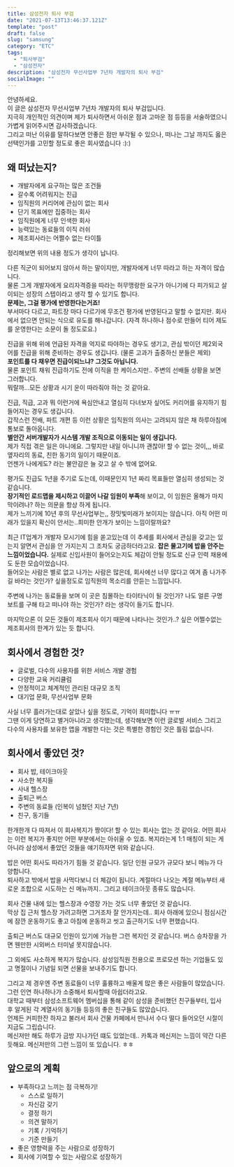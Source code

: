 ```yaml
---
title: 삼성전자 퇴사 부검
date: "2021-07-13T13:46:37.121Z"
template: "post"
draft: false
slug: "samsung"
category: "ETC"
tags:
  - "퇴사부검"
  - "삼성전자"
description: "삼성전자 무선사업부 7년차 개발자의 퇴사 부검"
socialImage: ""
---
```


안녕하세요. <br/> 이 글은 삼성전자 무선사업부 7년차 개발자의 퇴사 부검입니다.<br/>
지극히 개인적인 의견이며 제가 퇴사하면서 아쉬운 점과 고마운 점 등등을 서술하였으니 가볍게 읽어주시면 감사하겠습니다.<br/>
그리고 떠난 이유를 말하다보면 안좋은 점만 부각될 수 있으나, 떠나는 그날 까지도 옳은 선택인가를 고민할 정도로 좋은 회사였습니다 :):)

## 왜 떠났는지?
* 개발자에게 요구하는 많은 조건들
* 갈수록 어려워지는 진급
* 임직원의 커리어에 관심이 없는 회사 
* 단기 목표에만 집중하는 회사
* 임직원에게 너무 인색한 회사
* 능력있는 동료들의 이직 러쉬
* 제조회사라는 어쩔수 없는 타이틀

정리해보면 위의 내용 정도가 생각이 납니다.

다른 직군이 되어보지 않아서 하는 말이지만, 개발자에게 너무 따라고 하는 자격이 많습니다. <br/>
물론 그게 개발자에게 요리자격증을 따라는 허무맹랑한 요구가 아니기에 다 피가되고 살이되는 성장의 스텝이라고 생각 할 수 있기도 합니다. <br/>
**문제는, 그걸 평가에 반영한다는거죠!**<br/> 
부서마다 다르고, 파트장 마다 다르기에 무조건 평가에 반영된다고 말할 수 없지만. 회사에서 없으면 안되는 식으로 유도를 해나갑니다.
(자격 하나하나 점수로 만들어 티어 제도를 운영한다는 소문이 돌 정도로요.)

진급을 위해 위에 언급된 자격을 억지로 따야하는 경우도 생기고, 관심 밖이던 제2외국어를 진급을 위해 준비하는 경우도 생깁니다.
(물론 고과가 출중하신 분들은 제외)<br/>
**포인트를 다 채우면 진급이되느냐? 그것도 아닙니다.**<br/>
물론 포인트 채워 진급하기도 전에 이직을 한 케이스지만.. 주변의 선배들 상황을 보면 그러합니다. <br/>뭐랄까...모든 상황과 시기 운이 따라줘야 하는 것 같아요. <br/>

진급, 직급, 고과 뭐 이런거에 욕심안내고 열심히 다녀보자 싶어도 커리어를 유지하기 힘들어지는 경우도 생깁니다.<br/>
갑작스런 전배, 파트 개편 등 이런 상황은 임직원의 의사는 고려되지 않은 채 하루아침에 통보로 돌아옵니다.<br/>
**별안간 서버개발자가 시스템 개발 조직으로 이동되는 일이 생깁니다.**<br/>
제가 직접 겪은 일은 아니에요. 그렇지만 내일 아니니까 괜찮아! 할 수 없는 것이,,, 바로 옆자리의 동료, 친한 동기의 일이기 때문이죠.<br/>
언젠가 나에게도? 라는 불안감은 늘 갖고 살 수 밖에 없어요.

평가도 진급도 1년을 주기로 도는데, 이때문인지 1년 짜리 목표들만 열심히 생성되는 것 같습니다.<br/>
**장기적인 로드맵을 제시하고 이끌어 나갈 임원이 부족**해 보이고, 이 임원은 올해가 마지막이려나? 하는 의문을 항상 하게 됩니다.<br/>
제가 느끼기에 10년 후의 무선사업부는,, 장밋빛미래가 보이지는 않습니다. 아직 어떤 미래가 있을지 확신이 안서는..희미한 안개가 보이는 느낌이랄까요?

최근 IT업계가 개발자 모시기에 힘을 쏟고있는데 이 추세를 회사에서 관심을 갖고는 있는지 알면서 관심을 안 가지는지 그 조차도 궁금하더라고요.
**잡은 물고기에 밥을 안주는 느낌이었습니다.** 실제로 신입사원이 들어오는지도 체감이 안될 정도로 신규 인력 채용에도 둔한 모습이었습니다. <br/>
들어오는 사람은 별로 없고 나가는 사람은 많은데, 회사에선 너무 많다고 여겨 좀 나가주길 바라는 것인가? 싶을정도로 임직원의 목소리를 안듣는 느낌입니다.

주변에 나가는 동료들을 보며 이 곳은 침몰하는 타이타닉이 될 것인가? 나도 얼른 구명보트를 구해 타고 떠나야 하는 것인가? 라는 생각이 들기도 합니다.

마지막으론 이 모든 것들이 제조회사 이기 때문에 나타나는 것인가..? 싶은 어쩔수없는 제조회사의 한계가 있는 듯 합니다.

## 회사에서 경험한 것?
* 글로벌, 다수의 사용자를 위한 서비스 개발 경험
* 다양한 교육 커리큘럼
* 안정적이고 체계적인 관리된 대규모 조직
* 대기업 문화, 무선사업부 문화

사실 너무 흘러가는대로 살았나 싶을 정도로, 기억이 희미합니다 ㅠㅠ <br/>
그땐 이게 당연하고 별거아니라고 생각했는데, 생각해보면 이런 글로벌 서비스 그리고 다수의 사용자를 보유한 앱을 개발한 다는 것은 특별한 경험인 것은 틀림 없습니다. <br/>


## 회사에서 좋았던 것?
* 회사 밥, 테이크아웃
* 사소한 복지들
* 사내 헬스장
* 출퇴근 버스
* 주변의 동료들 (인복이 넘쳤던 지난 7년)
* 친구, 동기들

한개한개 다 따져서 이 회사복지가 짱이다! 할 수 있는 회사는 없는 것 같아요. 어떤 회사는 이런 복지가 좋지만 어떤 부분에서는 아쉬울 수 있죠. 
복지라는게 1:1 매칭이 되는 게 아니라 삼성에서 좋았던 것들을 얘기하자면 위와 같습니다.

밥은 어떤 회사도 따라가기 힘들 것 같습니다. 일단 인원 규모가 규모다 보니 메뉴가 다양합니다.<br/>
퇴사하고 밖에서 밥을 사먹다보니 더 체감이 됩니다. 계절마다 나오는 계절 메뉴부터 새로운 조합으로 시도하는 신 메뉴까지.. 그리고 테이크아웃 종류도 많습니다.<br/>

회사 건물 내에 있는 헬스장과 수영장 가는 것도 너무 좋았던 것 같습니다.<br/> 막상 집 근처 헬스장 가려고하면 그거조차 잘 안가지는데.. 회사 아래에 있으니 점심시간에 잠깐 운동하기도 좋고 아침에 운동하고 씻고 출근하기도 너무 편했습니다. 

출퇴근 버스도 대규모 인원이 있기에 가능한 그런 복지인 것 같습니다. 버스 승차장을 가면 웬만한 시외버스 터미널 못지않습니다.

그 외에도 사소하게 복지가 많습니다. 삼성임직원 전용으로 프로모션 하는 기업들도 있고 명절이나 기념일 되면 선물을 보내주기도 합니다.

그리고 제 경우엔 주변 동료들이 너무 훌륭하고 배울게 많은 좋은 사람들이 많았습니다. 그런 인연 하나하나가 소중해서 퇴사할때 아쉽더라고요.<br/>
대학교 때부터 삼성소프트웨어 멤버십을 통해 같이 삼성을 준비했던 친구들부터, 입사 후 알게된 각 계열사의 동기들 등등의 좋은 친구들도 많았습니다.<br/>
언제든 커피한잔 하자고 불러서 회사 건물 카페에서 만나서 수다 떨다 들어오던 시절이 지금도 그립습니다. <br/>
메신저만 해도 하루가 금방 지나가던 떄도 있었는데.. 카톡과 메신저는 느낌이 약간 다른듯해요. 메신저만의 그런 느낌이 또 있습니다. ㅎㅎ 


## 앞으로의 계획
* 부족하다고 느끼는 점 극복하기!
  * 스스로 일하기
  * 자신감 갖기
  * 결정 하기
  * 의견 말하기
  * 기록 / 기억하기
  * 기준 만들기
* 좋은 영향력을 주는 사람으로 성장하기
* 회사에 기여할 수 있는 사람으로 성장하기 